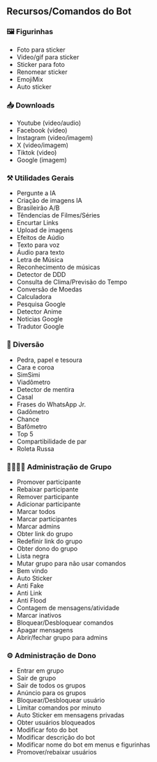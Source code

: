 ## Recursos/Comandos do Bot

### 🖼️ Figurinhas
- Foto para sticker
- Video/gif para sticker
- Sticker para foto
- Renomear sticker
- EmojiMix
- Auto sticker

### 📥 Downloads 
- Youtube (video/audio)
- Facebook (video)
- Instagram (video/imagem)
- X (video/imagem)
- Tiktok (video)
- Google (imagem)


### ⚒️ Utilidades Gerais
- Pergunte a IA
- Criação de imagens IA
- Brasileirão A/B
- Têndencias de Filmes/Séries
- Encurtar Links
- Upload de imagens
- Efeitos de Aúdio
- Texto para voz
- Áudio para texto
- Letra de Música
- Reconhecimento de músicas
- Detector de DDD
- Consulta de Clima/Previsão do Tempo
- Conversão de Moedas
- Calculadora
- Pesquisa Google     
- Detector Anime  
- Noticias Google
- Tradutor Google

### 👾 Diversão
- Pedra, papel e tesoura
- Cara e coroa
- SimSimi
- Viadômetro
- Detector de mentira
- Casal
- Frases do WhatsApp Jr.
- Gadômetro
- Chance
- Bafômetro
- Top 5
- Compartibilidade de par
- Roleta Russa


### 👨‍👩‍👦‍👦 Administração de Grupo
- Promover participante
- Rebaixar participante
- Remover participante
- Adicionar participante
- Marcar todos
- Marcar participantes 
- Marcar admins
- Obter link do grupo
- Redefinir link do grupo
- Obter dono do grupo
- Lista negra
- Mutar grupo para não usar comandos
- Bem vindo
- Auto Sticker
- Anti Fake
- Anti Link
- Anti Flood
- Contagem de mensagens/atividade 
- Marcar inativos 
- Bloquear/Desbloquear comandos
- Apagar mensagens
- Abrir/fechar grupo para admins


### ⚙️ Administração de Dono
- Entrar em grupo
- Sair de grupo
- Sair de todos os grupos
- Anúncio para os grupos
- Bloquear/Desbloquear usuário
- Limitar comandos por minuto
- Auto Sticker em mensagens privadas
- Obter usuários bloqueados
- Modificar foto do bot
- Modificar descrição do bot
- Modificar nome do bot em menus e figurinhas
- Promover/rebaixar usuários
  